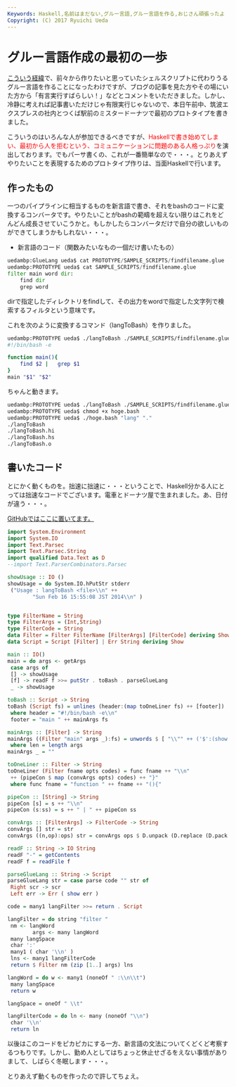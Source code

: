 ```yaml
---
Keywords: Haskell,名前はまだない,グルー言語,グルー言語を作る,おじさん頑張ったよ
Copyright: (C) 2017 Ryuichi Ueda
---
```


# <!--:ja-->グルー言語作成の最初の一歩<!--:-->
<!--:ja--><a href="http://blog.ueda.asia/?p=2058" title="36歳の誕生日にグルー言語作る宣言をせざるを得なくなった" target="_blank">こういう経緯</a>で、前々から作りたいと思っていたシェルスクリプトに代わりうるグルー言語を作ることになったわけですが、<!--:--><!--more--><!--:ja-->ブログの記事を見た方やその場にいた方から「有言実行すばらしい！」などとコメントをいただきました。しかし、冷静に考えれば記事書いただけじゃ有限実行じゃないので、本日午前中、筑波エクスプレスの社内とつくば駅前のミスタードーナツで最初のプロトタイプを書きました。

こういうのはいろんな人が参加できるべきですが、<span style="color:red">Haskellで書き始めてしまい、最初から人を拒むという、コミュニケーションに問題のある人格っぷり</span>を演出しております。でもパーサ書くの、これが一番簡単なので・・・。とりあえずやりたいことを表現するためのプロトタイプ作りは、当面Haskellで行います。

<h2>作ったもの</h2>

一つのパイプラインに相当するものを新言語で書き、それをbashのコードに変換するコンバータです。やりたいことがbashの範疇を超えない限りはこれをどんどん成長させていこうかと。もしかしたらコンバータだけで自分の欲しいものができてしまうかもしれない・・・。

<ul>
 <li>新言語のコード（関数みたいなもの一個だけ書いたもの）</li>
</ul>

```python
uedambp:GlueLang ueda$ cat PROTOTYPE/SAMPLE_SCRIPTS/findfilename.glue 
uedambp:PROTOTYPE ueda$ cat SAMPLE_SCRIPTS/findfilename.glue 
filter main word dir:
	find dir 
	grep word
```

dirで指定したディレクトリをfindして、その出力をwordで指定した文字列で検索するフィルタという意味です。

これを次のように変換するコマンド（langToBash）を作りました。

```bash
uedambp:PROTOTYPE ueda$ ./langToBash ./SAMPLE_SCRIPTS/findfilename.glue 
#!/bin/bash -e

function main(){
	find $2 | 	grep $1
}
main "$1" "$2"
```

ちゃんと動きます。

```bash
uedambp:PROTOTYPE ueda$ ./langToBash ./SAMPLE_SCRIPTS/findfilename.glue > hoge.bash
uedambp:PROTOTYPE ueda$ chmod +x hoge.bash 
uedambp:PROTOTYPE ueda$ ./hoge.bash "lang" "." 
./langToBash
./langToBash.hi
./langToBash.hs
./langToBash.o
```


<h2>書いたコード</h2>

とにかく動くものを。拙速に拙速に・・・ということで、Haskell分かる人にとっては拙速なコードでございます。電車とドーナツ屋で生まれました。あ、日付が違う・・・。

<a href="https://github.com/ryuichiueda/GlueLang/tree/develop" target="_blank">GitHubではここに置いてます。</a>

```hs
import System.Environment
import System.IO
import Text.Parsec
import Text.Parsec.String
import qualified Data.Text as D
--import Text.ParserCombinators.Parsec

showUsage :: IO ()
showUsage = do System.IO.hPutStr stderr
 ("Usage : langToBash <file>\\n" ++
		"Sun Feb 16 15:55:08 JST 2014\\n" )


type FilterName = String
type FilterArgs = (Int,String)
type FilterCode = String
data Filter = Filter FilterName [FilterArgs] [FilterCode] deriving Show
data Script = Script [Filter] | Err String deriving Show

main :: IO()
main = do args <- getArgs
 case args of
 [] -> showUsage
 [f] -> readF f >>= putStr . toBash . parseGlueLang
 _ -> showUsage

toBash :: Script -> String
toBash (Script fs) = unlines (header:(map toOneLiner fs) ++ [footer])
 where header = "#!/bin/bash -e\\n"
 footer = "main " ++ mainArgs fs

mainArgs :: [Filter] -> String
mainArgs ((Filter "main" args _):fs) = unwords $ [ "\\"" ++ ('$':(show n)) ++ "\\"" | n <- [1..len]]
 where len = length args
mainArgs _ = ""

toOneLiner :: Filter -> String
toOneLiner (Filter fname opts codes) = func fname ++ "\\n"
 ++ (pipeCon $ map (convArgs opts) codes) ++ "}"
 where func fname = "function " ++ fname ++ "(){"

pipeCon :: [String] -> String
pipeCon [s] = s ++ "\\n"
pipeCon (s:ss) = s ++ " | " ++ pipeCon ss

convArgs :: [FilterArgs] -> FilterCode -> String
convArgs [] str = str
convArgs ((n,op):ops) str = convArgs ops $ D.unpack (D.replace (D.pack op) (D.pack $ ('$':show n)) (D.pack str))

readF :: String -> IO String
readF "-" = getContents
readF f = readFile f

parseGlueLang :: String -> Script
parseGlueLang str = case parse code "" str of
 Right scr -> scr 
 Left err -> Err ( show err )

code = many1 langFilter >>= return . Script

langFilter = do string "filter "
 nm <- langWord
		args <- many langWord
 many langSpace
 char ':'
 many1 ( char '\\n' )
 lns <- many1 langFilterCode
 return $ Filter nm (zip [1..] args) lns

langWord = do w <- many1 (noneOf " :\\n\\t")
 many langSpace
 return w

langSpace = oneOf " \\t"

langFilterCode = do ln <- many (noneOf "\\n")
 char '\\n'
 return ln
```

以後はこのコードをピカピカにする一方、新言語の文法についてくどくど考察するつもりです。しかし、勤め人としてはちょっと休止せざるをえない事情がありまして、しばらく冬眠します・・・。


とりあえず動くものを作ったので許してちょえ。<!--:-->
